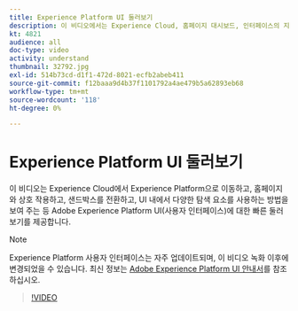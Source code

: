 ```yaml
---
title: Experience Platform UI 둘러보기
description: 이 비디오에서는 Experience Cloud, 홈페이지 대시보드, 인터페이스의 지원 기능, 샌드박스 전환기 및 탐색 요소에서 Experience Platform으로 이동하는 방법을 보여 주는 Adobe Experience Platform의 사용자 인터페이스를 간략하게 소개합니다.
kt: 4821
audience: all
doc-type: video
activity: understand
thumbnail: 32792.jpg
exl-id: 514b73cd-d1f1-472d-8021-ecfb2abeb411
source-git-commit: f12baaa9d4b37f1101792a4ae479b5a62893eb68
workflow-type: tm+mt
source-wordcount: '118'
ht-degree: 0%

---
```


# Experience Platform UI 둘러보기

이 비디오는 Experience Cloud에서 Experience Platform으로 이동하고, 홈페이지와 상호 작용하고, 샌드박스를 전환하고, UI 내에서 다양한 탐색 요소를 사용하는 방법을 보여 주는 등 Adobe Experience Platform UI(사용자 인터페이스)에 대한 빠른 둘러보기를 제공합니다.

>[!NOTE]
>
>Experience Platform 사용자 인터페이스는 자주 업데이트되며, 이 비디오 녹화 이후에 변경되었을 수 있습니다. 최신 정보는 [Adobe Experience Platform UI 안내서](../ui-guide.md)를 참조하십시오.


>[!VIDEO](https://video.tv.adobe.com/v/32792?quality=12&learn=on)
